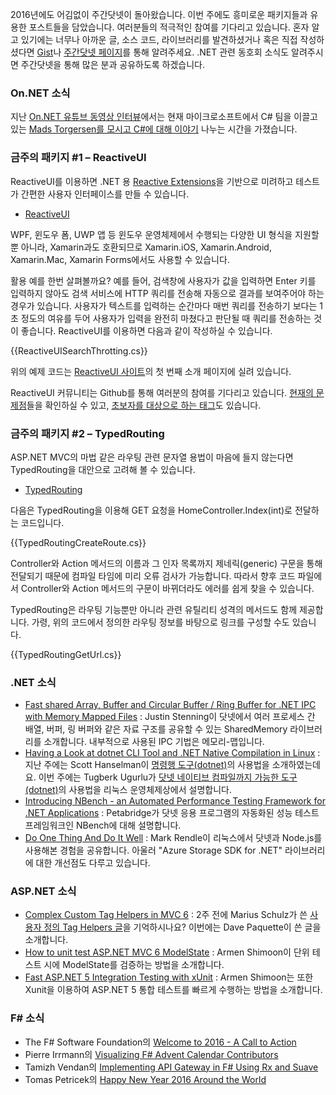 2016년에도 어김없이 주간닷넷이 돌아왔습니다. 이번 주에도 흥미로운 패키지들과 유용한 포스트들을 담았습니다. 여러분들의 적극적인 참여를 기다리고 있습니다. 혼자 알고 있기에는 너무나 아까운 글, 소스 코드, 라이브러리를 발견하셨거나 혹은 직접 작성하셨다면 [Gist](https://gist.github.com/options/e9fc443b8c882157fe4a)나 [주간닷넷 페이지](https://www.facebook.com/jugan.net/)를 통해 알려주세요. .NET 관련 동호회 소식도 알려주시면 주간닷넷을 통해 많은 분과 공유하도록 하겠습니다.

### On.NET 소식

지난 [On.NET 유튜브 동영상 인터뷰](https://www.youtube.com/channel/UCvtT19MZW8dq5Wwfu6B0oxw)에서는 현재 마이크로소프트에서 C# 팀을 이끌고 있는 [Mads Torgersen를 모시고 C#에 대해 이야기](https://www.youtube.com/watch?v=pwdxfY2Y2Ow) 나누는 시간을 가졌습니다. 


### 금주의 패키지 #1 – ReactiveUI

ReactiveUI를 이용하면 .NET 용 [Reactive Extensions](http://reactivex.io/)을 기반으로 미려하고 테스트가 간편한 사용자 인터페이스를 만들 수 있습니다. 

* [ReactiveUI](http://reactiveui.net/)

WPF, 윈도우 폼, UWP 앱 등 윈도우 운영체제에서 수행되는 다양한 UI 형식을 지원할 뿐 아니라, Xamarin과도 호환되므로 Xamarin.iOS, Xamarin.Android, Xamarin.Mac, Xamarin Forms에서도 사용할 수 있습니다. 

활용 예를 한번 살펴볼까요? 예를 들어, 검색창에 사용자가 값을 입력하면 Enter 키를 입력하지 않아도 검색 서비스에 HTTP 쿼리를 전송해 자동으로 결과를 보여주어야 하는 경우가 있습니다. 사용자가 텍스트를 입력하는 순간마다 매번 쿼리를 전송하기 보다는 1초 정도의 여유를 두어 사용자가 입력을 완전히 마쳤다고 판단될 때 쿼리를 전송하는 것이 좋습니다. ReactiveUI를 이용하면 다음과 같이 작성하실 수 있습니다.

<section>
{{ReactiveUISearchThrotting.cs}} <script src="https://gist.github.com/bleroy/57b52f0bd91c0f03ca84.js"></script>
</section>

위의 예제 코드는 [ReactiveUI 사이트](http://reactiveui.net/)의 첫 번째 소개 페이지에 실려 있습니다.

ReactiveUI 커뮤니티는 Github를 통해 여러분의 참여를 기다리고 있습니다. [현재의 문제점](https://github.com/reactiveui/ReactiveUI/labels/up-for-grabs)들을 확인하실 수 있고, [초보자를 대상으로 하는 태그](https://github.com/reactiveui/ReactiveUI/labels/first-timers-only)도 있습니다.  

### 금주의 패키지 #2 – TypedRouting

ASP.NET MVC의 마법 같은 라우팅 관련 문자열 용법이 마음에 들지 않는다면 TypedRouting을 대안으로 고려해 볼 수 있습니다.

* [TypedRouting](https://github.com/ivaylokenov/AspNet.Mvc.TypedRouting)

다음은 TypedRouting을 이용해 GET 요청을 HomeController.Index(int)로 전달하는 코드입니다.

<section>
{{TypedRoutingCreateRoute.cs}} <script src="https://gist.github.com/bleroy/5e321b733fffdef0f576.js"></script>
</section>

Controller와 Action 메서드의 이름과 그 인자 목록까지 제네릭(generic) 구문을 통해 전달되기 때문에 컴파일 타임에 미리 오류 검사가 가능합니다. 따라서 향후 코드 파일에서 Controller와 Action 메서드의 구문이 바뀌더라도 에러를 쉽게 찾을 수 있습니다.

TypedRouting은 라우팅 기능뿐만 아니라 관련 유틸리티 성격의 메서드도 함께 제공합니다. 가령, 위의 코드에서 정의한 라우팅 정보를 바탕으로 링크를 구성할 수도 있습니다.

<section>
{{TypedRoutingGetUrl.cs}} <script src="https://gist.github.com/bleroy/93986659567963cd2a9c.js"></script>
</section>

### .NET 소식

* [Fast shared Array, Buffer and Circular Buffer / Ring Buffer for .NET IPC with Memory Mapped Files](http://spazzarama.com/2015/12/31/fast-shared-array-buffer-and-circular-buffer-ring-buffer-for-dotnet-ipc-with-memory-mapped-files/) : Justin Stenning이 닷넷에서 여러 프로세스 간 배열, 버퍼, 링 버퍼와 같은 자료 구조를 공유할 수 있는 SharedMemory 라이브러리를 소개합니다. 내부적으로 사용된 IPC 기법은 메모리-맵입니다.
* [Having a Look at dotnet CLI Tool and .NET Native Compilation in Linux](http://www.tugberkugurlu.com/archive/having-a-look-at-dotnet-cli-tool-and--net-native-compilation-in-linux) : 지난 주에는 Scott Hanselman이 [명령행 도구(dotnet)](https://github.com/dotnet/cli)의 사용법을 소개하였는데요. 이번 주에는 Tugberk Ugurlu가 [닷넷 네이티브 컴파일까지 가능한 도구(dotnet)](https://github.com/dotnet/cli)의 사용법을 리눅스 운영체제상에서 설명합니다.
* [Introducing NBench - an Automated Performance Testing Framework for .NET Applications](https://petabridge.com/blog/introduction-to-nbench/) : Petabridge가 닷넷 응용 프로그램의 자동화된 성능 테스트 프레임워크인 NBench에 대해 설명합니다.
* [Do One Thing And Do It Well](https://blog.rendle.io/do-one-thing-and-do-it-well/) : Mark Rendle이 리눅스에서 닷넷과 Node.js를 사용해본 경험을 공유합니다. 아울러 "Azure Storage SDK for .NET" 라이브러리에 대한 개선점도 다루고 있습니다. 

### ASP.NET 소식

* [Complex Custom Tag Helpers in MVC 6](http://www.davepaquette.com/archive/2015/12/28/complex-custom-tag-helpers-in-mvc-6.aspx) : 2주 전에 Marius Schulz가 쓴 [사용자 정의 Tag Helpers 글](https://blog.mariusschulz.com/2015/12/14/tag-helpers-in-asp-net-mvc-6)을 기억하시나요? 이번에는 Dave Paquette이 쓴 글을 소개합니다.
* [How to unit test ASP.NET MVC 6 ModelState](http://dotnetliberty.com/index.php/2016/01/04/how-to-unit-test-asp-net-5-mvc-6-modelstate/) : Armen Shimoon이 단위 테스트 시에 ModelState를 검증하는 방법을 소개합니다.
* [Fast ASP.NET 5 Integration Testing with xUnit](http://dotnetliberty.com/index.php/2015/12/31/fast-asp-net-5-integration-testing-with-xunit/) : Armen Shimoon는 또한  Xunit을 이용하여 ASP.NET 5 통합 테스트를 빠르게 수행하는 방법을 소개합니다.


### F# 소식

* The F# Software Foundation의 [Welcome to 2016 - A Call to Action](http://foundation.fsharp.org/call_to_action)
* Pierre Irrmann의 [Visualizing F# Advent Calendar Contributors](http://www.pirrmann.net/visualizing-f-advent-calendar-contributors/)
* Tamizh Vendan의 [Implementing API Gateway in F# Using Rx and Suave](http://blog.tamizhvendan.in/blog/2015/12/29/implementing-api-gateway-in-f-number-using-rx-and-suave/)
* Tomas Petricek의 [Happy New Year 2016 Around the World](http://tomasp.net/blog/2015/happy-new-year-tweets/)
